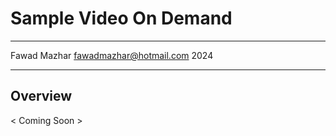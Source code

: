 # Sample Video On Demand
---

Fawad Mazhar <fawadmazhar@hotmail.com> 2024

---

## Overview
< Coming Soon >